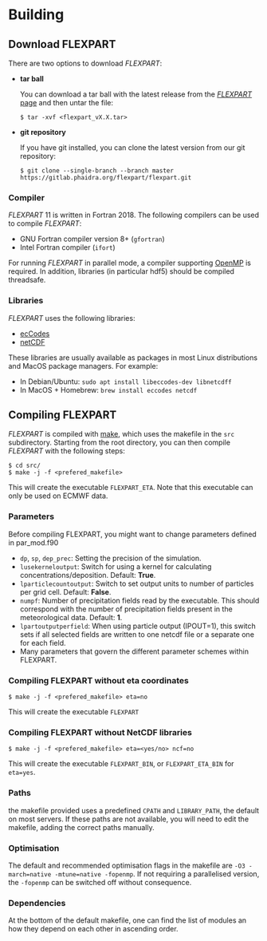 # Building

## <a name="download"></a>Download FLEXPART
There are two options to download _FLEXPART_:

  - **tar ball**

    You can download a tar ball with the latest release from the [_FLEXPART_ page](https://www.flexpart.eu/roadmap.html) and then untar the file:

        $ tar -xvf <flexpart_vX.X.tar>

  - **git repository**

    If you have git installed, you can clone the latest version from our git repository:

        $ git clone --single-branch --branch master https://gitlab.phaidra.org/flexpart/flexpart.git

### Compiler
_FLEXPART_ 11 is written in Fortran 2018. The following compilers can be used to compile _FLEXPART_:

  - GNU Fortran compiler version 8+ (`gfortran`)
  - Intel Fortran compiler (`ifort`)

For running _FLEXPART_ in parallel mode, a compiler supporting [OpenMP](https://www.openmp.org/) is required. In addition, libraries (in particular hdf5) should be compiled threadsafe.

### Libraries
_FLEXPART_ uses the following libraries:

  - [ecCodes](https://confluence.ecmwf.int/display/ECC)
  - [netCDF](https://docs.unidata.ucar.edu/netcdf-fortran/current/)

These libraries are usually available as packages in most Linux distributions and MacOS package managers. For example:

  - In Debian/Ubuntu: `sudo apt install libeccodes-dev libnetcdff` 
  - In MacOS + Homebrew: `brew install eccodes netcdf`

## <a name="compiling"></a>Compiling FLEXPART
_FLEXPART_ is compiled with [make](https://www.gnu.org/software/make/), which uses the makefile in the `src` subdirectory. Starting from the root directory, you can then compile _FLEXPART_ with the following steps:

    $ cd src/
    $ make -j -f <prefered_makefile>

This will create the executable `FLEXPART_ETA`. Note that this executable can only be used on ECMWF data.

### Parameters
Before compiling FLEXPART, you might want to change parameters defined in par_mod.f90

- `dp`, `sp`, `dep_prec`: Setting the precision of the simulation.
- `lusekerneloutput`: Switch for using a kernel for calculating concentrations/deposition. Default: **True**.
- `lparticlecountoutput`: Switch to set output units to number of particles per grid cell. Default: **False**.
- `numpf`: Number of precipitation fields read by the executable. This should correspond with the number of precipitation fields present in the meteorological data. Default: **1**.
- `lpartoutputperfield`: When using particle output (IPOUT=1), this switch sets if all selected fields are written to one netcdf file or a separate one for each field.
- Many parameters that govern the different parameter schemes within FLEXPART.

### Compiling FLEXPART without eta coordinates

    $ make -j -f <prefered_makefile> eta=no

This will create the executable `FLEXPART`

### Compiling FLEXPART without NetCDF libraries

    $ make -j -f <prefered_makefile> eta=<yes/no> ncf=no

This will create the executable `FLEXPART_BIN`, or `FLEXPART_ETA_BIN` for `eta=yes`.
### <a name="paths"></a>Paths
the makefile provided uses a predefined `CPATH` and `LIBRARY_PATH`, the default on most servers. If these paths are not available, you will need to edit the makefile, adding the correct paths manually.

### <a name="optimisation"></a>Optimisation
The default and recommended optimisation flags in the makefile are `-O3 -march=native -mtune=native -fopenmp`. If not requiring a parallelised version, the `-fopenmp` can be switched off without consequence.

### <a name="dependency"></a>Dependencies
At the bottom of the default makefile, one can find the list of modules an how they depend on each other in ascending order.